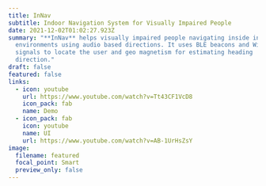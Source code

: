 ```yaml
---
title: InNav
subtitle: Indoor Navigation System for Visually Impaired People
date: 2021-12-02T01:02:27.923Z
summary: "**InNav** helps visually impaired people navigating inside indoor
  environments using audio based directions. It uses BLE beacons and WiFi
  signals to locate the user and geo magnetism for estimating heading
  direction."
draft: false
featured: false
links:
  - icon: youtube
    url: https://www.youtube.com/watch?v=Tt43CF1VcD8
    icon_pack: fab
    name: Demo
  - icon_pack: fab
    icon: youtube
    name: UI
    url: https://www.youtube.com/watch?v=AB-1UrHsZsY
image:
  filename: featured
  focal_point: Smart
  preview_only: false
---
```

